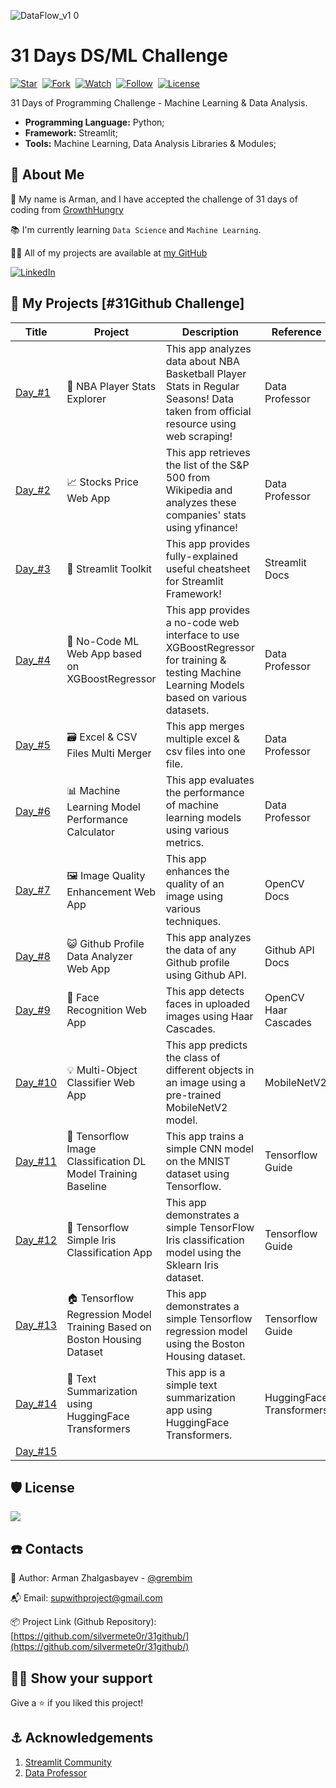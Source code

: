
![DataFlow_v1 0](https://github.com/silvermete0r/31github/assets/108217670/87f2677b-f82e-4354-9084-42fcfadbb3b7)

# 31 Days DS/ML Challenge
[![Star](https://img.shields.io/github/stars/silvermete0r/31github.svg?logo=github&style=flat-square)](https://github.com/silvermete0r/31github)&nbsp;
[![Fork](https://img.shields.io/github/forks/silvermete0r/31github.svg?logo=github&style=flat-square)](https://github.com/silvermete0r/31github)&nbsp;
[![Watch](https://img.shields.io/github/watchers/silvermete0r/31github.svg?logo=github&style=flat-square)](https://github.com/silvermete0r/31github)&nbsp;
[![Follow](https://img.shields.io/github/followers/silvermete0r.svg?logo=github&style=flat-square)](https://github.com/silvermete0r/31github)&nbsp;
[![License](https://img.shields.io/github/license/silvermete0r/31github.svg?logo=github&style=flat-square)](https://github.com/silvermete0r/31github)

31 Days of Programming Challenge - Machine Learning &amp; Data Analysis.

* **Programming Language:** Python; 
* **Framework:** Streamlit;
* **Tools:** Machine Learning, Data Analysis Libraries & Modules;

<!-- ABOUT ME -->
## 🧔 About Me

👋 My name is Arman, and I have accepted the challenge of 31 days of coding from [GrowthHungry](https://www.growthhungry.life/challenge)

📚 I\'m currently learning `Data Science` and `Machine Learning`.

👨‍💻 All of my projects are available at [my GitHub](https://github.com/silvermete0r)

[![LinkedIn][linkedin-shield]][linkedin-url]

<!-- Projects Table -->

## 📂 My Projects [#31Github Challenge]
| Title | Project | Description | Reference |
| ------- | ----------- | --------- | --------- |
| [Day_#1](https://github.com/silvermete0r/31github/blob/master/projects/day1.py)  | 🏀 NBA Player Stats Explorer | This app analyzes data about NBA Basketball Player Stats in Regular Seasons! Data taken from official resource using web scraping! | Data Professor |
| [Day_#2](https://github.com/silvermete0r/31github/blob/master/projects/day2.py)  | 📈 Stocks Price Web App | This app retrieves the list of the S&P 500 from Wikipedia and analyzes these companies' stats using yfinance! | Data Professor |
| [Day_#3](https://github.com/silvermete0r/31github/blob/master/projects/day3.py)  | 🧰 Streamlit Toolkit | This app provides fully-explained useful cheatsheet for Streamlit Framework! | Streamlit Docs |
| [Day_#4](https://github.com/silvermete0r/31github/blob/master/projects/day4.py)  | 💎 No-Code ML Web App based on XGBoostRegressor | This app provides a no-code web interface to use XGBoostRegressor for training & testing Machine Learning Models based on various datasets. | Data Professor |
| [Day_#5](https://github.com/silvermete0r/31github/blob/master/projects/day5.py)  | 🗃️ Excel & CSV Files Multi Merger | This app merges multiple excel & csv files into one file. | Data Professor |
| [Day_#6](https://github.com/silvermete0r/31github/blob/master/projects/day6.py)  | 📊 Machine Learning Model Performance Calculator | This app evaluates the performance of machine learning models using various metrics. | Data Professor |
| [Day_#7](https://github.com/silvermete0r/31github/blob/master/projects/day7.py)  | 🖼️ Image Quality Enhancement Web App | This app enhances the quality of an image using various techniques. | OpenCV Docs |
| [Day_#8](https://github.com/silvermete0r/31github/blob/master/projects/day8.py)  | 😺 Github Profile Data Analyzer Web App | This app analyzes the data of any Github profile using Github API. | Github API Docs |
| [Day_#9](https://github.com/silvermete0r/31github/blob/master/projects/day9.py)  | 🧑 Face Recognition Web App | This app detects faces in uploaded images using Haar Cascades. | OpenCV Haar Cascades |
| [Day_#10](https://github.com/silvermete0r/31github/blob/master/projects/day10.py)  | 💡 Multi-Object Classifier Web App | This app predicts the class of different objects in an image using a pre-trained MobileNetV2 model. | MobileNetV2 |
| [Day_#11](https://github.com/silvermete0r/31github/blob/master/projects/day11.py)  | 👾 Tensorflow Image Classification DL Model Training Baseline | This app trains a simple CNN model on the MNIST dataset using Tensorflow. | Tensorflow Guide |
| [Day_#12](https://github.com/silvermete0r/31github/blob/master/projects/day12.py)  | 🌸 Tensorflow Simple Iris Classification App | This app demonstrates a simple TensorFlow Iris classification model using the Sklearn Iris dataset. | Tensorflow Guide |
| [Day_#13](https://github.com/silvermete0r/31github/blob/master/projects/day13.py)  | 🏠 Tensorflow Regression Model Training Based on Boston Housing Dataset | This app demonstrates a simple Tensorflow regression model using the Boston Housing dataset. | Tensorflow Guide |
| [Day_#14](https://github.com/silvermete0r/31github/blob/master/projects/day14.py)  | 📝 Text Summarization using HuggingFace Transformers | This app is a simple text summarization app using HuggingFace Transformers. | HuggingFace Transformers |
| [Day_#15](https://github.com/silvermete0r/31github/blob/master/projects/day15.py)  |  |  |  |

<!-- LICENSE -->
## 🛡️ License
<a href="https://github.com/silvermete0r/31github/blob/master/LICENSE"><img src="https://img.shields.io/github/license/silvermete0r/31github?style=plastic"></a>

<!-- CONTACTS -->

## ☎️ Contacts

🧐 Author: Arman Zhalgasbayev - [@grembim](https://www.instagram.com/grembim/)

📬 Email: supwithproject@gmail.com

📦 Project Link (Github Repository): [https://github.com/silvermete0r/31github/](https://github.com/silvermete0r/31github/)

<!-- SUPPORT -->

## 👨‍🚀 Show your support

Give a ⭐️ if you liked this project!

<!-- ACKNOWLEDGEMENTS -->

## ⚓ Acknowledgements

1. [Streamlit Community](https://streamlit.io/)
2. [Data Professor](https://github.com/dataprofessor)

<!-- MARKDOWN LINKS & IMAGES -->
[linkedin-shield]: https://img.shields.io/badge/-LinkedIn-black.svg?style=flat-square&logo=linkedin&colorB=555
[linkedin-url]: https://linkedin.com/in/arman-zhalgasbayev/
